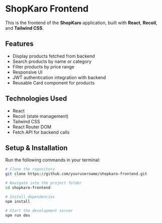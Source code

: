 # ShopKaro Frontend

This is the frontend of the **ShopKaro** application, built with **React**, **Recoil**, and **Tailwind CSS**.

## Features

- Display products fetched from backend
- Search products by name or category
- Filter products by price range
- Responsive UI
- JWT authentication integration with backend
- Reusable Card component for products

## Technologies Used

- React
- Recoil (state management)
- Tailwind CSS
- React Router DOM
- Fetch API for backend calls

## Setup & Installation

Run the following commands in your terminal:

```bash
# Clone the repository
git clone https://github.com/yourusername/shopkaro-frontend.git

# Navigate into the project folder
cd shopkaro-frontend

# Install dependencies
npm install

# Start the development server
npm run dev
